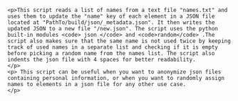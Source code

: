 
    <p>This script reads a list of names from a text file "names.txt" and uses them to update the "name" key of each element in a JSON file located at "PathTo/build/json/_metadata.json". It then writes the updated JSON to a new file "/new.json". The script uses the python built-in modules <code> json </code> and <code>random</code> .The script also makes sure that the same name is not used twice by keeping track of used names in a separate list and checking if it is empty before picking a random name from the names list. The script also indents the json file with 4 spaces for better readability.
    </p>
    <p> This script can be useful when you want to anonymize json files containing personal information, or when you want to randomly assign names to elements in a json file for any other use case. 
    </p>
  
